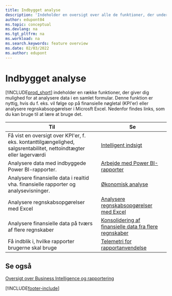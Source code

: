 ```yaml
---
title: Indbygget analyse
description: 'Indeholder en oversigt over alle de funktioner, der understøtter analyseopgaver i Business Central-produktet.'
author: edupont04
ms.topic: conceptual
ms.devlang: na
ms.tgt_pltfrm: na
ms.workload: na
ms.search.keywords: feature overview
ms.date: 02/03/2022
ms.author: edupont
---
```

# <a name="built-in-analytics"></a>Indbygget analyse

[!INCLUDE[prod_short](includes/prod_short.md)] indeholder en række funktioner, der giver dig mulighed for at analysere data i en samlet formular. Denne funktion er nyttig, hvis du f. eks. vil følge op på finansielle nøgletal (KPI'er) eller analysere regnskabsopgørelser i Microsft Excel. Nedenfor findes links, som du kan bruge til at lære at bruge det.

| Til | Se |
| --- | --- |
|Få vist en oversigt over KPI'er, f. eks. kontanttilgængelighed, salgsrentabilitet, nettoindtægter eller lagerværdi | [Intelligent indsigt](about-intelligent-cloud.md) |
|Analysere data med indbyggede Power BI-rapporter. | [Arbejde med Power BI-rapporter](across-working-with-powerbi.md) |
|Analysere finansielle data i realtid vha. finansielle rapporter og analysevisninger.| [Økonomisk analyse](bi.md) |
|Analysere regnskabsopgørelser med Excel | [Analysere regnskabsopgørelser med Excel](finance-analyze-excel.md) |
|Analysere finansielle data på tværs af flere regnskaber | [Konsolidering af finansielle data fra flere regnskaber](finance-consolidated-company-reporting.md) |
|Få indblik i, hvilke rapporter brugerne skal bruge| [Telemetri for rapportanvendelse](/dynamics365/business-central/dev-itpro/administration/telemetry-reports-trace)|

## <a name="see-also"></a>Se også

[Oversigt over Business Intelligence og rapportering](reports-use-reports.md)

[!INCLUDE[footer-include](includes/footer-banner.md)]
